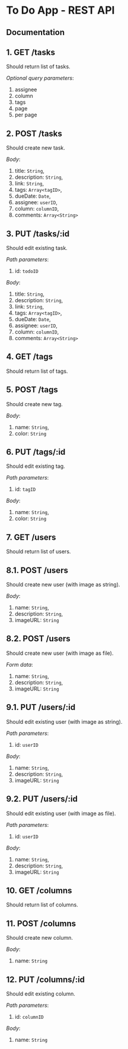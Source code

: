 # To Do App - REST API

## Documentation

## 1. **GET** /tasks

Should return list of tasks.

_Optional query parameters_:

1. assignee
2. column
3. tags
4. page
5. per page

## 2. **POST** /tasks

Should create new task.

_Body_:

1. title: `String`,
2. description: `String`,
3. link: `String`,
4. tags: `Array<tagID>`,
5. dueDate: `Date`,
6. assignee: `userID`,
7. column: `columnID`,
8. comments: `Array<String>`

## 3. **PUT** /tasks/:id

Should edit existing task.

_Path parameters_:

1. id: `todoID`

_Body_:

1. title: `String`,
2. description: `String`,
3. link: `String`,
4. tags: `Array<tagID>`,
5. dueDate: `Date`,
6. assignee: `userID`,
7. column: `columnID`,
8. comments: `Array<String>`

## 4. **GET** /tags

Should return list of tags.

## 5. **POST** /tags

Should create new tag.

_Body_:

1. name: `String`,
2. color: `String`

## 6. **PUT** /tags/:id

Should edit existing tag.

_Path parameters_:

1. id: `tagID`

_Body_:

1. name: `String`,
2. color: `String`

## 7. **GET** /users

Should return list of users.

## 8.1. **POST** /users

Should create new user (with image as string).

_Body_:

1. name: `String`,
2. description: `String`,
3. imageURL: `String`

## 8.2. **POST** /users

Should create new user (with image as file).

_Form data_:

1. name: `String`,
2. description: `String`,
3. imageURL: `String`

## 9.1. **PUT** /users/:id

Should edit existing user (with image as string).

_Path parameters_:

1. id: `userID`

_Body_:

1. name: `String`,
2. description: `String`,
3. imageURL: `String`

## 9.2. **PUT** /users/:id

Should edit existing user (with image as file).

_Path parameters_:

1. id: `userID`

_Body_:

1. name: `String`,
2. description: `String`,
3. imageURL: `String`

## 10. **GET** /columns

Should return list of columns.

## 11. **POST** /columns

Should create new column.

_Body_:

1. name: `String`

## 12. **PUT** /columns/:id

Should edit existing column.

_Path parameters_:

1. id: `columnID`

_Body_:

1. name: `String`
